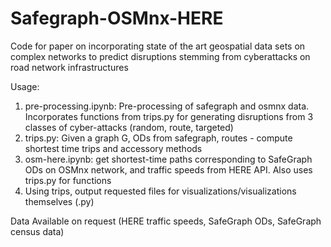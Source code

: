 # Safegraph-OSMnx-HERE
Code for paper on incorporating state of the art geospatial data sets on complex networks to predict disruptions stemming from cyberattacks on road network infrastructures


Usage:

1.	pre-processing.ipynb: Pre-processing of safegraph and osmnx data. Incorporates functions from trips.py for generating disruptions from 3 classes of cyber-attacks (random, route, targeted)
2.	trips.py: Given a graph G, ODs from safegraph, routes - compute shortest time trips and accessory methods 
3.	osm-here.ipynb: get shortest-time paths corresponding to SafeGraph ODs on OSMnx network, and traffic speeds from HERE API. Also uses trips.py for functions
4.	Using trips, output requested files for visualizations/visualizations themselves (.py)


Data Available on request (HERE traffic speeds, SafeGraph ODs, SafeGraph census data)
